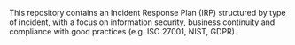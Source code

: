 This repository contains an Incident Response Plan (IRP) structured by type of incident, with a focus on information security, business continuity and compliance with good practices (e.g. ISO 27001, NIST, GDPR).

